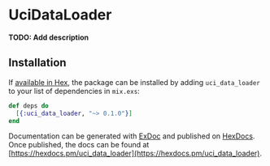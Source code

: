 # UciDataLoader

**TODO: Add description**

## Installation

If [available in Hex](https://hex.pm/docs/publish), the package can be installed
by adding `uci_data_loader` to your list of dependencies in `mix.exs`:

```elixir
def deps do
  [{:uci_data_loader, "~> 0.1.0"}]
end
```

Documentation can be generated with [ExDoc](https://github.com/elixir-lang/ex_doc)
and published on [HexDocs](https://hexdocs.pm). Once published, the docs can
be found at [https://hexdocs.pm/uci_data_loader](https://hexdocs.pm/uci_data_loader).

